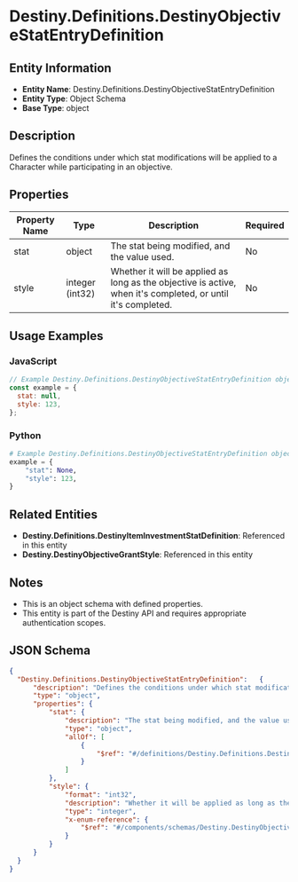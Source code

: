 # Destiny.Definitions.DestinyObjectiveStatEntryDefinition

## Entity Information
- **Entity Name**: Destiny.Definitions.DestinyObjectiveStatEntryDefinition
- **Entity Type**: Object Schema
- **Base Type**: object

## Description
Defines the conditions under which stat modifications will be applied to a Character while participating in an objective.

## Properties

| Property Name | Type | Description | Required |
|---------------|------|-------------|----------|
| stat | object | The stat being modified, and the value used. | No |
| style | integer (int32) | Whether it will be applied as long as the objective is active, when it's completed, or until it's completed. | No |

## Usage Examples

### JavaScript
```javascript
// Example Destiny.Definitions.DestinyObjectiveStatEntryDefinition object
const example = {
  stat: null,
  style: 123,
};
```

### Python
```python
# Example Destiny.Definitions.DestinyObjectiveStatEntryDefinition object
example = {
    "stat": None,
    "style": 123,
}
```

## Related Entities
- **Destiny.Definitions.DestinyItemInvestmentStatDefinition**: Referenced in this entity
- **Destiny.DestinyObjectiveGrantStyle**: Referenced in this entity

## Notes
- This is an object schema with defined properties.
- This entity is part of the Destiny API and requires appropriate authentication scopes.

## JSON Schema
```json
{
  "Destiny.Definitions.DestinyObjectiveStatEntryDefinition":   {
      "description": "Defines the conditions under which stat modifications will be applied to a Character while participating in an objective.",
      "type": "object",
      "properties": {
          "stat": {
              "description": "The stat being modified, and the value used.",
              "type": "object",
              "allOf": [
                  {
                      "$ref": "#/definitions/Destiny.Definitions.DestinyItemInvestmentStatDefinition"
                  }
              ]
          },
          "style": {
              "format": "int32",
              "description": "Whether it will be applied as long as the objective is active, when it's completed, or until it's completed.",
              "type": "integer",
              "x-enum-reference": {
                  "$ref": "#/components/schemas/Destiny.DestinyObjectiveGrantStyle"
              }
          }
      }
  }
}
```
